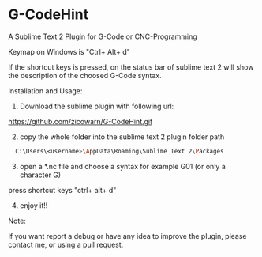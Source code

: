 # G-CodeHint
A Sublime Text 2 Plugin for G-Code or CNC-Programming

Keymap on Windows is "Ctrl+ Alt+ d"

If the shortcut keys is pressed, on the status bar of sublime text 2 will show the description of the choosed G-Code syntax.


Installation and Usage:

1. Download the sublime plugin with following url:

 https://github.com/zicowarn/G-CodeHint.git
 
2. copy the whole folder into the sublime text 2 plugin folder path

```sh  
  C:\Users\<username>\AppData\Roaming\Sublime Text 2\Packages
```  
3. open a *.nc file and choose a syntax for example G01 (or only a character G)
  
  press shortcut keys "ctrl+ alt+ d"
  
4. enjoy it!!


Note:

If you want report a debug or have any idea to improve the plugin, please contact me, or using a pull request.
